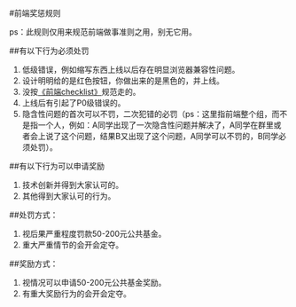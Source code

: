 #前端奖惩规则

ps：此规则仅用来规范前端做事准则之用，别无它用。

##有以下行为必须处罚

1. 低级错误，例如缩写东西上线以后存在明显浏览器兼容性问题。
2. 设计明明给的是红色按钮，你做出来的是黑色的，并上线。
3. 没按[《前端checklist》](checklist.md)规范走的。
4. 上线后有引起了P0级错误的。
5. 隐含性问题的首次可以不罚，二次犯错的必罚（ps：这里指前端整个组，而不是指一个人，例如：A同学出现了一次隐含性问题并解决了，A同学在群里或者会上说了这个问题，结果B又出现了这个问题，A同学可以不罚的，B同学必须处罚）。


##有以下行为可以申请奖励

1. 技术创新并得到大家认可的。
2. 其他得到大家认可的行为。

##处罚方式：
1. 视后果严重程度罚款50-200元公共基金。
2. 重大严重情节的会开会定夺。

##奖励方式：
1. 视情况可以申请50-200元公共基金奖励。
2. 有重大奖励行为的会开会定夺。
